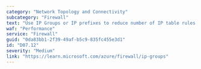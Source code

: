```yaml
---
category: "Network Topology and Connectivity"
subcategory: "Firewall"
text: "Use IP Groups or IP prefixes to reduce number of IP table rules."
waf: "Performance"
service: "Firewall"
guid: "0da83bb1-2f39-49af-b5c9-835fc455e3d1"
id: "D07.12"
severity: "Medium"
link: "https://learn.microsoft.com/azure/firewall/ip-groups"
---
```

